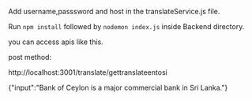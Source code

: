 Add username,passsword and host in the translateService.js file.

Run `npm install` followed by `nodemon index.js` inside Backend directory.

you can access apis like this.

post method:

http://localhost:3001/translate/gettranslateentosi

{"input":"Bank of Ceylon is a major commercial bank in Sri Lanka."}